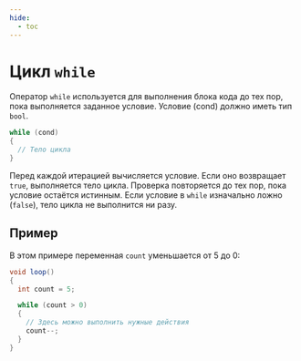```yaml
---
hide:
  - toc
---
```


# Цикл `while`

Оператор `while` используется для выполнения блока кода до тех пор, пока выполняется заданное условие. Условие (cond) должно иметь тип `bool`.
```cs
while (cond) 
{
  // Тело цикла
}
```
Перед каждой итерацией вычисляется условие. Если оно возвращает `true`, выполняется тело цикла. Проверка повторяется до тех пор, пока условие остаётся истинным. Если условие в `while` изначально ложно (`false`), тело цикла не выполнится ни разу.

## Пример
В этом примере переменная `count` уменьшается от 5 до 0:
```cs
void loop()
{
  int count = 5;

  while (count > 0)
  {
    // Здесь можно выполнить нужные действия
    count--;
  }
}
```